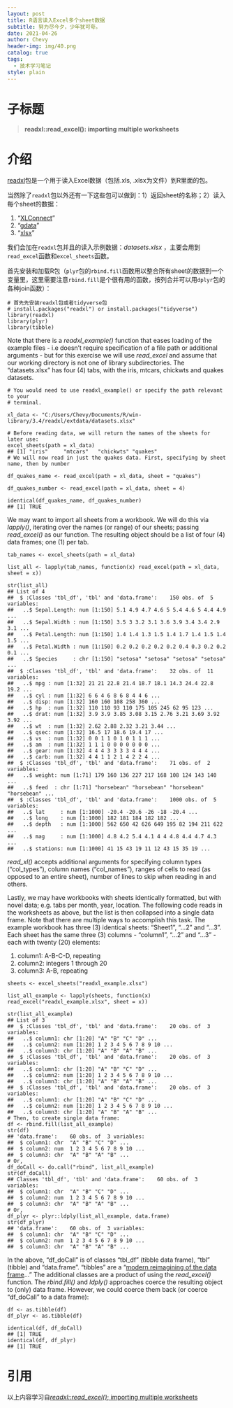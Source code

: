 ```yaml
---
layout: post
title: R语言读入Excel多个sheet数据
subtitle: 努力尽今夕，少年犹可夸。
date: 2021-04-26
author: Chevy
header-img: img/40.png
catalog: true
tags:
  - 技术学习笔记
style: plain
---
```


# 子标题
> #### readxl::read_excel(): importing multiple worksheets

# 介绍
[readxl](https://readxl.tidyverse.org/)包是一个用于读入Excel数据（包括.xls, .xlsx为文件）到R里面的包。

当然除了`readxl`包以外还有一下这些包可以做到：1）返回sheet的名称；2）读入每个sheet的数据：

1. “[XLConnect](https://cran.r-project.org/web/packages/XLConnect/index.html)”
2. “[gdata](https://cran.r-project.org/web/packages/gdata/index.html)”
3. “[xlsx](https://cran.r-project.org/web/packages/xlsx/index.html)”

我们会加在`readxl`包并且的读入示例数据：*datasets.xlsx* ，主要会用到`read_excel`函数和`excel_sheets`函数。

首先安装和加载R包（`plyr`包的`rbind.fill`函数用以整合所有sheet的数据到一个变量里，这里需要注意`rbind.fill`是个很有用的函数，按列合并可以用`dplyr`包的各种join函数）：

```shell
# 首先先安装readxl包或者tidyverse包
# install.packages("readxl") or install.packages("tidyverse")
library(readxl)
library(plyr)
library(tibble)
```

Note that there is a *readxl_example()* function that eases loading of the example files - i.e doesn’t require specification of a file path or additional arguments - but for this exercise we will use *read_excel* and assume that our working directory is not one of library subdirectories. The “datasets.xlsx” has four (4) tabs, with the iris, mtcars, chickwts and quakes datasets.

```
# You would need to use readxl_example() or specify the path relevant to your
# terminal.

xl_data <- "C:/Users/Chevy/Documents/R/win-library/3.4/readxl/extdata/datasets.xlsx"

# Before reading data, we will return the names of the sheets for later use:
excel_sheets(path = xl_data)
## [1] "iris"     "mtcars"   "chickwts" "quakes"
# We will now read in just the quakes data. First, specifying by sheet name, then by number

df_quakes_name <- read_excel(path = xl_data, sheet = "quakes")

df_quakes_number <- read_excel(path = xl_data, sheet = 4)

identical(df_quakes_name, df_quakes_number)
## [1] TRUE
```

We may want to import all sheets from a workbook. We will do this via *lapply()*, iterating over the names (or range) of our sheets; passing *read_excel()* as our function. The resulting object should be a list of four (4) data frames; one (1) per tab.

```
tab_names <- excel_sheets(path = xl_data)

list_all <- lapply(tab_names, function(x) read_excel(path = xl_data, sheet = x))

str(list_all)
## List of 4
##  $ :Classes 'tbl_df', 'tbl' and 'data.frame':    150 obs. of  5 variables:
##   ..$ Sepal.Length: num [1:150] 5.1 4.9 4.7 4.6 5 5.4 4.6 5 4.4 4.9 ...
##   ..$ Sepal.Width : num [1:150] 3.5 3 3.2 3.1 3.6 3.9 3.4 3.4 2.9 3.1 ...
##   ..$ Petal.Length: num [1:150] 1.4 1.4 1.3 1.5 1.4 1.7 1.4 1.5 1.4 1.5 ...
##   ..$ Petal.Width : num [1:150] 0.2 0.2 0.2 0.2 0.2 0.4 0.3 0.2 0.2 0.1 ...
##   ..$ Species     : chr [1:150] "setosa" "setosa" "setosa" "setosa" ...
##  $ :Classes 'tbl_df', 'tbl' and 'data.frame':    32 obs. of  11 variables:
##   ..$ mpg : num [1:32] 21 21 22.8 21.4 18.7 18.1 14.3 24.4 22.8 19.2 ...
##   ..$ cyl : num [1:32] 6 6 4 6 8 6 8 4 4 6 ...
##   ..$ disp: num [1:32] 160 160 108 258 360 ...
##   ..$ hp  : num [1:32] 110 110 93 110 175 105 245 62 95 123 ...
##   ..$ drat: num [1:32] 3.9 3.9 3.85 3.08 3.15 2.76 3.21 3.69 3.92 3.92 ...
##   ..$ wt  : num [1:32] 2.62 2.88 2.32 3.21 3.44 ...
##   ..$ qsec: num [1:32] 16.5 17 18.6 19.4 17 ...
##   ..$ vs  : num [1:32] 0 0 1 1 0 1 0 1 1 1 ...
##   ..$ am  : num [1:32] 1 1 1 0 0 0 0 0 0 0 ...
##   ..$ gear: num [1:32] 4 4 4 3 3 3 3 4 4 4 ...
##   ..$ carb: num [1:32] 4 4 1 1 2 1 4 2 2 4 ...
##  $ :Classes 'tbl_df', 'tbl' and 'data.frame':    71 obs. of  2 variables:
##   ..$ weight: num [1:71] 179 160 136 227 217 168 108 124 143 140 ...
##   ..$ feed  : chr [1:71] "horsebean" "horsebean" "horsebean" "horsebean" ...
##  $ :Classes 'tbl_df', 'tbl' and 'data.frame':    1000 obs. of  5 variables:
##   ..$ lat     : num [1:1000] -20.4 -20.6 -26 -18 -20.4 ...
##   ..$ long    : num [1:1000] 182 181 184 182 182 ...
##   ..$ depth   : num [1:1000] 562 650 42 626 649 195 82 194 211 622 ...
##   ..$ mag     : num [1:1000] 4.8 4.2 5.4 4.1 4 4 4.8 4.4 4.7 4.3 ...
##   ..$ stations: num [1:1000] 41 15 43 19 11 12 43 15 35 19 ...
```

*read_xl()* accepts additional arguments for specifying column types (“col_types”), column names (“col_names”), ranges of cells to read (as opposed to an entire sheet), number of lines to skip when reading in and others.

Lastly, we may have workbooks with sheets identically formatted, but with novel data; e.g. tabs per month, year, location. The following code reads in the worksheets as above, but the list is then collapsed into a single data frame. Note that there are multiple ways to accomplish this task. The example workbook has three (3) identical sheets: “Sheet1”, “…2” and “…3”. Each sheet has the same three (3) columns - “column1”, “…2” and “…3” - each with twenty (20) elements:

1. column1: A-B-C-D, repeating
2. column2: integers 1 through 20
3. column3: A-B, repeating

```
sheets <- excel_sheets("readxl_example.xlsx")

list_all_example <- lapply(sheets, function(x) read_excel("readxl_example.xlsx", sheet = x))

str(list_all_example)
## List of 3
##  $ :Classes 'tbl_df', 'tbl' and 'data.frame':    20 obs. of  3 variables:
##   ..$ column1: chr [1:20] "A" "B" "C" "D" ...
##   ..$ column2: num [1:20] 1 2 3 4 5 6 7 8 9 10 ...
##   ..$ column3: chr [1:20] "A" "B" "A" "B" ...
##  $ :Classes 'tbl_df', 'tbl' and 'data.frame':    20 obs. of  3 variables:
##   ..$ column1: chr [1:20] "A" "B" "C" "D" ...
##   ..$ column2: num [1:20] 1 2 3 4 5 6 7 8 9 10 ...
##   ..$ column3: chr [1:20] "A" "B" "A" "B" ...
##  $ :Classes 'tbl_df', 'tbl' and 'data.frame':    20 obs. of  3 variables:
##   ..$ column1: chr [1:20] "A" "B" "C" "D" ...
##   ..$ column2: num [1:20] 1 2 3 4 5 6 7 8 9 10 ...
##   ..$ column3: chr [1:20] "A" "B" "A" "B" ...
# Then, to create single data frame:
df <- rbind.fill(list_all_example)
str(df)
## 'data.frame':    60 obs. of  3 variables:
##  $ column1: chr  "A" "B" "C" "D" ...
##  $ column2: num  1 2 3 4 5 6 7 8 9 10 ...
##  $ column3: chr  "A" "B" "A" "B" ...
# Or,
df_doCall <- do.call("rbind", list_all_example)
str(df_doCall)
## Classes 'tbl_df', 'tbl' and 'data.frame':    60 obs. of  3 variables:
##  $ column1: chr  "A" "B" "C" "D" ...
##  $ column2: num  1 2 3 4 5 6 7 8 9 10 ...
##  $ column3: chr  "A" "B" "A" "B" ...
# Or,
df_plyr <- plyr::ldply(list_all_example, data.frame)
str(df_plyr)
## 'data.frame':    60 obs. of  3 variables:
##  $ column1: chr  "A" "B" "C" "D" ...
##  $ column2: num  1 2 3 4 5 6 7 8 9 10 ...
##  $ column3: chr  "A" "B" "A" "B" ...
```

In the above, “df_doCall” is of classes “tbl_df” (tibble data frame), “tbl” (tibble) and “data.frame”. “tibbles” are a “[modern reimagining of the data frame](https://tibble.tidyverse.org/)…” The additional classes are a product of using the *read_excel()* function. The *rbind.fill()* and *ldply()* approaches coerce the resulting object to (only) data frame. However, we could coerce them back (or coerce “df_doCall” to a data frame):

```
df <- as.tibble(df)
df_plyr <- as.tibble(df)

identical(df, df_doCall)
## [1] TRUE
identical(df, df_plyr)
## [1] TRUE
```



# 引用

以上内容学习自[*readxl::read_excel()*; importing multiple worksheets](https://rpubs.com/tf_peterson/readxl_import)